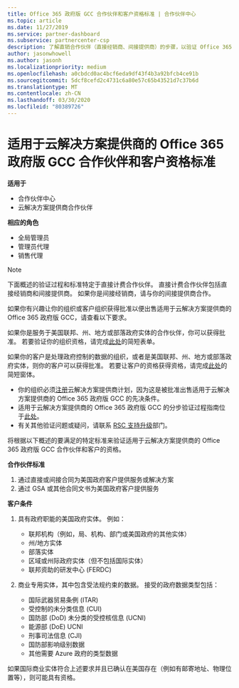 ```yaml
---
title: Office 365 政府版 GCC 合作伙伴和客户资格标准 | 合作伙伴中心
ms.topic: article
ms.date: 11/27/2019
ms.service: partner-dashboard
ms.subservice: partnercenter-csp
description: 了解直销合作伙伴（直接经销商、间接提供商）的步骤，以验证 Office 365 政府版的客户和客户的 CSP。
author: jasonwhowell
ms.author: jasonh
ms.localizationpriority: medium
ms.openlocfilehash: a0cbdcd0ac4bcf6eda9df43f4b3a92bfcb4ce91b
ms.sourcegitcommit: 5dcf8cefd2c4731c6a80e57c65b43521d7c37b6d
ms.translationtype: MT
ms.contentlocale: zh-CN
ms.lasthandoff: 03/30/2020
ms.locfileid: "80389726"
---
```

# <a name="office-365-government-gcc-for-csp-partner-and-customer-eligibility-criteria"></a>适用于云解决方案提供商的 Office 365 政府版 GCC 合作伙伴和客户资格标准

**适用于**

-  合作伙伴中心
-  云解决方案提供商合作伙伴

**相应的角色**

- 全局管理员
- 管理员代理
- 销售代理

>[!NOTE]
>下面概述的验证过程和标准特定于直接计费合作伙伴。 直接计费合作伙伴包括直接经销商和间接提供商。  如果你是间接经销商，请与你的间接提供商合作。

如果你有兴趣让你的组织或客户组织获得批准以便出售适用于云解决方案提供商的 Office 365 政府版 GCC，请查看以下要求。

如果你是服务于美国联邦、州、地方或部落政府实体的合作伙伴，你可以获得批准。 若要验证你的组织资格，请完成[此处](https://products.office.com/government/eligibility-validation?ReqType=CSPPartner)的简短表单。

如果你的客户是处理政府控制的数据的组织，或者是美国联邦、州、地方或部落政府实体，则你的客户可以获得批准。 若要让客户的资格获得资格，请完成[此处](https://products.office.com/government/eligibility-validation?ReqType=CSPCustomer)的简短窗体。 

-   你的组织必须[注册](https://partnercenter.microsoft.com/partner/cloud-solution-provider)云解决方案提供商计划，因为这是被批准出售适用于云解决方案提供商的 Office 365 政府版 GCC 的先决条件。
-   适用于云解决方案提供商的 Office 365 政府版 GCC 的分步验证过程指南位于[此处](https://go.microsoft.com/fwlink/?linkid=2007323)。
-   有关其他验证问题或疑问，请联系 [RSC 支持升级](mailto:usgcce@microsoft.com)部门。

将根据以下概述的要满足的特定标准来验证适用于云解决方案提供商的 Office 365 政府版 GCC 合作伙伴和客户的资格。

**合作伙伴标准**
1.  通过直接或间接合同为美国政府客户提供服务或解决方案
2.  通过 GSA 或其他合同文书为美国政府客户提供服务

**客户条件**
1.  具有政府职能的美国政府实体。 例如：
 
    -  联邦机构（例如，局、机构、部门或美国政府的其他实体）
    -   州/地方实体 
    -   部落实体
    -   区域或州际政府实体（但不包括国际实体）
    -   联邦资助的研发中心 (FERDC)

2.  商业专用实体，其中包含受法规约束的数据。 接受的政府数据类型包括： 
    -   国际武器贸易条例 (ITAR)
    -   受控制的未分类信息 (CUI)
    -   国防部 (DoD) 未分类的受控核信息 (UCNI)
    -   能源部 (DoE) UCNI
    -   刑事司法信息 (CJI)
    -   国防部影响级别数据
    -   其他需要 Azure 政府的类型数据

如果国际商业实体符合上述要求并且已确认在美国存在（例如有邮寄地址、物理位置等），则可能具有资格。

